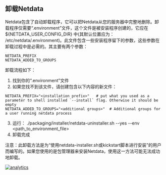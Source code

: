 ## 卸载Netdata

Netdata包含了自动卸载程序，它可以把Netdata从您的服务器中完整地删除。卸载程序仅需要“.environment”文件，这个文件是被安装程序创建的，它应在${NETDATA_USER_CONFIG_DIR} 中(其默认位置应为： /etc/netdata/.environment)。此文件包含一些安装程序留下的参数，这些参数在卸载过程中是必需的。其主要有两个参数：
```
NETDATA_PREFIX
NETDATA_ADDED_TO_GROUPS
```

卸载流程如下：

1. 找到你的“.environment”文件
2. 如果您找不到该文件，请创建包含以下内容的新文件：
```
NETDATA_PREFIX="<installation prefix>"   # put what you used as a parameter to shell installed `--install` flag. Otherwise it should be empty
NETDATA_ADDED_TO_GROUPS="<additional groups>"  # Additional groups for a user running netdata process
```
3. 运行： ./packaging/installer/netdata-uninstaller.sh --yes --env <path_to_environment_file>
4. 卸载完成

注意：此卸载方法是为“使用netdata-installer.sh或kickstart脚本进行安装”的用户而编写的。如果您使用的是包管理器来安装Netdata，使用这一方法可能无法成功地卸载。

[![analytics](https://www.google-analytics.com/collect?v=1&aip=1&t=pageview&_s=1&ds=github&dr=https%3A%2F%2Fgithub.com%2Fnetdata%2Fnetdata&dl=https%3A%2F%2Fmy-netdata.io%2Fgithub%2Finstaller%2FUNINSTALL&_u=MAC~&cid=5792dfd7-8dc4-476b-af31-da2fdb9f93d2&tid=UA-64295674-3)]()
